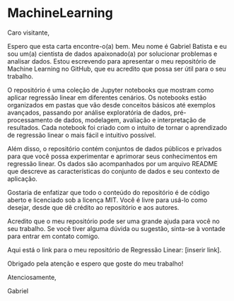 # MachineLearning

Caro visitante,

Espero que esta carta encontre-o(a) bem. Meu nome é Gabriel Batista e eu sou um(a) cientista de dados apaixonado(a) por solucionar problemas e analisar dados. Estou escrevendo para apresentar o meu repositório de Machine Learning no GitHub, que eu acredito que possa ser útil para o seu trabalho.

O repositório é uma coleção de Jupyter notebooks que mostram como aplicar regressão linear em diferentes cenários. Os notebooks estão organizados em pastas que vão desde conceitos básicos até exemplos avançados, passando por análise exploratória de dados, pré-processamento de dados, modelagem, avaliação e interpretação de resultados. Cada notebook foi criado com o intuito de tornar o aprendizado de regressão linear o mais fácil e intuitivo possível.

Além disso, o repositório contém conjuntos de dados públicos e privados para que você possa experimentar e aprimorar seus conhecimentos em regressão linear. Os dados são acompanhados por um arquivo README que descreve as características do conjunto de dados e seu contexto de aplicação.

Gostaria de enfatizar que todo o conteúdo do repositório é de código aberto e licenciado sob a licença MIT. Você é livre para usá-lo como desejar, desde que dê crédito ao repositório e aos autores.

Acredito que o meu repositório pode ser uma grande ajuda para você no seu trabalho. Se você tiver alguma dúvida ou sugestão, sinta-se à vontade para entrar em contato comigo.

Aqui está o link para o meu repositório de Regressão Linear: [inserir link].

Obrigado pela atenção e espero que goste do meu trabalho!

Atenciosamente,

Gabriel
